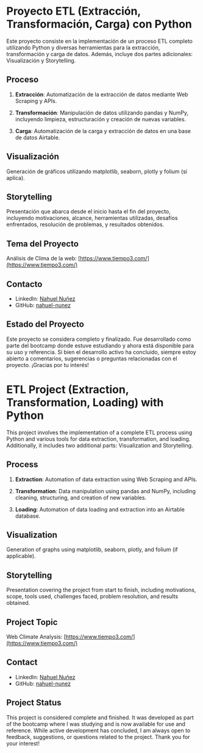 # Proyecto ETL (Extracción, Transformación, Carga) con Python

Este proyecto consiste en la implementación de un proceso ETL completo utilizando Python y diversas herramientas para la extracción, transformación y carga de datos. Además, incluye dos partes adicionales: Visualización y Storytelling.

## Proceso

1. **Extracción**: Automatización de la extracción de datos mediante Web Scraping y APIs.

2. **Transformación**: Manipulación de datos utilizando pandas y NumPy, incluyendo limpieza, estructuración y creación de nuevas variables.

3. **Carga**: Automatización de la carga y extracción de datos en una base de datos Airtable.

## Visualización

Generación de gráficos utilizando matplotlib, seaborn, plotly y folium (si aplica).

## Storytelling

Presentación que abarca desde el inicio hasta el fin del proyecto, incluyendo motivaciones, alcance, herramientas utilizadas, desafíos enfrentados, resolución de problemas, y resultados obtenidos.

## Tema del Proyecto

Análisis de Clima de la web: [https://www.tiempo3.com/](https://www.tiempo3.com/)

## Contacto

- LinkedIn: [Nahuel Nuñez](https://www.linkedin.com/in/nahuel-nunez-)
- GitHub: [nahuel-nunez](https://github.com/nahuel-nunez)

## Estado del Proyecto

Este proyecto se considera completo y finalizado. Fue desarrollado como parte del bootcamp donde estuve estudiando y ahora está disponible para su uso y referencia. Si bien el desarrollo activo ha concluido, siempre estoy abierto a comentarios, sugerencias o preguntas relacionadas con el proyecto. ¡Gracias por tu interés!

# ETL Project (Extraction, Transformation, Loading) with Python

This project involves the implementation of a complete ETL process using Python and various tools for data extraction, transformation, and loading. Additionally, it includes two additional parts: Visualization and Storytelling.

## Process

1. **Extraction**: Automation of data extraction using Web Scraping and APIs.

2. **Transformation**: Data manipulation using pandas and NumPy, including cleaning, structuring, and creation of new variables.

3. **Loading**: Automation of data loading and extraction into an Airtable database.

## Visualization

Generation of graphs using matplotlib, seaborn, plotly, and folium (if applicable).

## Storytelling

Presentation covering the project from start to finish, including motivations, scope, tools used, challenges faced, problem resolution, and results obtained.

## Project Topic

Web Climate Analysis: [https://www.tiempo3.com/](https://www.tiempo3.com/)

## Contact

- LinkedIn: [Nahuel Nuñez](https://www.linkedin.com/in/nahuel-nunez-)
- GitHub: [nahuel-nunez](https://github.com/nahuel-nunez)

## Project Status

This project is considered complete and finished. It was developed as part of the bootcamp where I was studying and is now available for use and reference. While active development has concluded, I am always open to feedback, suggestions, or questions related to the project. Thank you for your interest!

